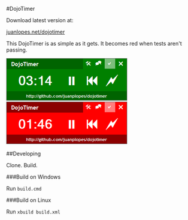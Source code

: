 #DojoTimer 

Download latest version at:

[juanlopes.net/dojotimer](http://juanlopes.net/dojotimer)

This DojoTimer is as simple as it gets. It becomes red when tests aren't passing.

![Green DojoTimer](https://github.com/juanplopes/dojotimer/raw/master/doc/green.png) ![Red DojoTimer](https://github.com/juanplopes/dojotimer/raw/master/doc/red.png)

##Developing

Clone. Build.

###Build on Windows

Run ```build.cmd```

###Build on Linux

Run ```xbuild build.xml```
